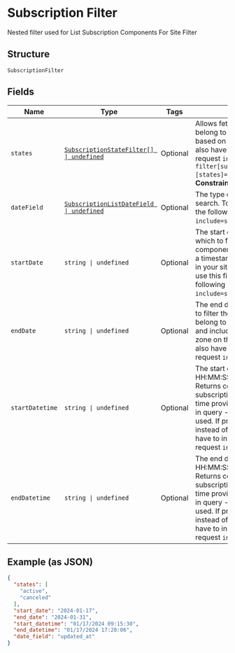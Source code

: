 
# Subscription Filter

Nested filter used for List Subscription Components For Site Filter

## Structure

`SubscriptionFilter`

## Fields

| Name | Type | Tags | Description |
|  --- | --- | --- | --- |
| `states` | [`SubscriptionStateFilter[] \| undefined`](../../doc/models/subscription-state-filter.md) | Optional | Allows fetching components allocations that belong to the subscription with matching states based on provided values. To use this filter you also have to include the following param in the request `include=subscription`. Use in query `filter[subscription][states]=active,canceled&include=subscription`.<br>**Constraints**: *Minimum Items*: `1` |
| `dateField` | [`SubscriptionListDateField \| undefined`](../../doc/models/subscription-list-date-field.md) | Optional | The type of filter you'd like to apply to your search. To use this filter you also have to include the following param in the request `include=subscription`. |
| `startDate` | `string \| undefined` | Optional | The start date (format YYYY-MM-DD) with which to filter the date_field. Returns components that belong to the subscription with a timestamp at or after midnight (12:00:00 AM) in your site’s time zone on the date specified. To use this filter you also have to include the following param in the request `include=subscription`. |
| `endDate` | `string \| undefined` | Optional | The end date (format YYYY-MM-DD) with which to filter the date_field. Returns components that belong to the subscription with a timestamp up to and including 11:59:59PM in your site’s time zone on the date specified. To use this filter you also have to include the following param in the request `include=subscription`. |
| `startDatetime` | `string \| undefined` | Optional | The start date and time (format YYYY-MM-DD HH:MM:SS) with which to filter the date_field. Returns components that belong to the subscription with a timestamp at or after exact time provided in query. You can specify timezone in query - otherwise your site''s time zone will be used. If provided, this parameter will be used instead of start_date. To use this filter you also have to include the following param in the request `include=subscription`. |
| `endDatetime` | `string \| undefined` | Optional | The end date and time (format YYYY-MM-DD HH:MM:SS) with which to filter the date_field. Returns components that belong to the subscription with a timestamp at or before exact time provided in query. You can specify timezone in query - otherwise your site''s time zone will be used. If provided, this parameter will be used instead of end_date. To use this filter you also have to include the following param in the request `include=subscription`. |

## Example (as JSON)

```json
{
  "states": [
    "active",
    "canceled"
  ],
  "start_date": "2024-01-17",
  "end_date": "2024-01-31",
  "start_datetime": "01/17/2024 09:15:30",
  "end_datetime": "01/17/2024 17:20:06",
  "date_field": "updated_at"
}
```

